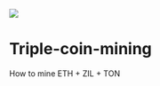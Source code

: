 ![](https://komarev.com/ghpvc/?username=Matejzz90&label=Tipple-coin-mining)

# Triple-coin-mining
How to mine ETH + ZIL + TON
